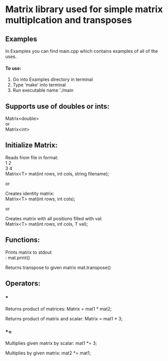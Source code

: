 # Matrix library used for simple matrix multiplcation and transposes

## Examples
In Examples you can find main.cpp which contains examples of all of the uses.
 #### To use:
 1. Go into Examples directory in terminal
 2. Type 'make' into terminal
 3. Run executable name './main

## Supports use of doubles or ints:
Matrix\<double\><br>
or<br>
Matrix\<int\>

## Initialize Matrix:
 Reads from file in format:<br>
1 2 <br>
3 4<br>
Matrix\<T\> mat(int rows, int cols, string filename);

or

Creates identity matrix:<br>
Matrix\<T\> mat(int rows, int cols);

or

Creates matrix with all positions filled with val:<br>
Matrix\<T\> mat(int rows, int cols, T val);

## Functions:
Prints matrix to stdout <br>:
mat.print()

Returns transpose to given matrix
mat.transpose()

## Operators:
### *
 Returns product of matrices:
 Matrix<int> = mat1 * mat2;
 
 Returns product of matrix and scalar:
 Matrix<int> = mat1 * 3;
 
 ### *=
 Multiplies given matrix by scalar:
 mat1 *= 3;
 
 Multiplies by given matrix:
 mat2 *= mat1;
